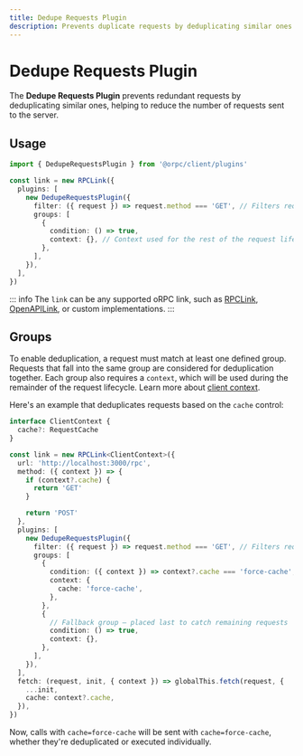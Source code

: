 ```yaml
---
title: Dedupe Requests Plugin
description: Prevents duplicate requests by deduplicating similar ones to reduce server load.
---
```


# Dedupe Requests Plugin

The **Dedupe Requests Plugin** prevents redundant requests by deduplicating similar ones, helping to reduce the number of requests sent to the server.

## Usage

```ts
import { DedupeRequestsPlugin } from '@orpc/client/plugins'

const link = new RPCLink({
  plugins: [
    new DedupeRequestsPlugin({
      filter: ({ request }) => request.method === 'GET', // Filters requests to dedupe
      groups: [
        {
          condition: () => true,
          context: {}, // Context used for the rest of the request lifecycle
        },
      ],
    }),
  ],
})
```

::: info
The `link` can be any supported oRPC link, such as [RPCLink](/docs/client/rpc-link), [OpenAPILink](/docs/openapi/client/openapi-link), or custom implementations.
:::

## Groups

To enable deduplication, a request must match at least one defined group. Requests that fall into the same group are considered for deduplication together. Each group also requires a `context`, which will be used during the remainder of the request lifecycle. Learn more about [client context](/docs/client/rpc-link#using-client-context).

Here's an example that deduplicates requests based on the `cache` control:

```ts
interface ClientContext {
  cache?: RequestCache
}

const link = new RPCLink<ClientContext>({
  url: 'http://localhost:3000/rpc',
  method: ({ context }) => {
    if (context?.cache) {
      return 'GET'
    }

    return 'POST'
  },
  plugins: [
    new DedupeRequestsPlugin({
      filter: ({ request }) => request.method === 'GET', // Filters requests to dedupe
      groups: [
        {
          condition: ({ context }) => context?.cache === 'force-cache',
          context: {
            cache: 'force-cache',
          },
        },
        {
          // Fallback group – placed last to catch remaining requests
          condition: () => true,
          context: {},
        },
      ],
    }),
  ],
  fetch: (request, init, { context }) => globalThis.fetch(request, {
    ...init,
    cache: context?.cache,
  }),
})
```

Now, calls with `cache=force-cache` will be sent with `cache=force-cache`, whether they're deduplicated or executed individually.
